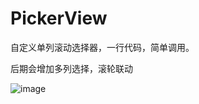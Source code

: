 # PickerView
自定义单列滚动选择器，一行代码，简单调用。

后期会增加多列选择，滚轮联动

![image](https://github.com/HoHoDoDo/PickerView/blob/master/PickerViewDemo/screenshots/PickerViewTest.gif?raw=true)
